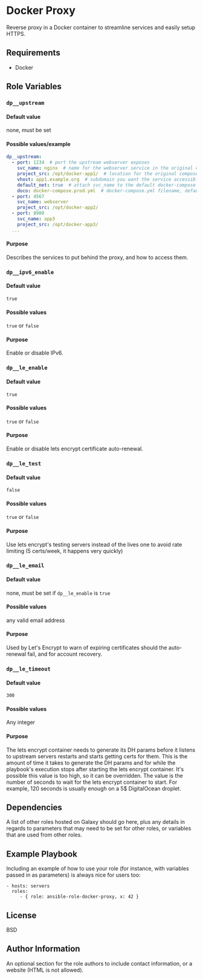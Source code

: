 Docker Proxy
=========

Reverse proxy in a Docker container to streamline services and easily setup HTTPS.

Requirements
------------

- Docker

Role Variables
--------------

### `dp__upstream`
#### Default value
none, must be set
#### Possible values/example
```yaml
dp__upstream:
  - port: 1234  # port the upstream webserver exposes
    svc_name: nginx  # name for the webserver service in the original compose file
    project_src: /opt/docker-app1/  # location for the original compose file on the host
    vhost: app1.example.org  # subdomain you want the service accessible from
    default_net: true  # attach svc_name to the default docker-compose network as well (cf. https://docs.docker.com/compose/networking/#configure-the-default-network), defaults to false
    doco: docker-compose.prod.yml  # docker-compose.yml filename, defaults to docker-compose.yml (optional)
  - port: 4567
    svc_name: webserver
    project_src: /opt/docker-app2/
  - port: 8900
    svc_name: app3
    project_src: /opt/docker-app3/
  ...
```
#### Purpose
Describes the services to put behind the proxy, and how to access them.

### `dp__ipv6_enable`
#### Default value
`true`
#### Possible values
`true` or `false`
#### Purpose
Enable or disable IPv6.

### `dp__le_enable`
#### Default value
`true`
#### Possible values
`true` or `false`
#### Purpose
Enable or disable lets encrypt certificate auto-renewal.

### `dp__le_test`
#### Default value
`false`
#### Possible values
`true` or `false`
#### Purpose
Use lets encrypt's testing servers instead of the lives one to avoid rate limiting (5 certs/week, it happens very quickly)

### `dp__le_email`
#### Default value
none, must be set if `dp__le_enable` is `true`
#### Possible values
any valid email address
#### Purpose
Used by Let's Encrypt to warn of expiring certificates should the auto-renewal fail, and for account recovery.

### `dp__le_timeout`
#### Default value
`300`
#### Possible values
Any integer
#### Purpose
The lets encrypt container needs to generate its DH params before it listens to upstream servers restarts and starts getting certs for them. This is the amount of time it takes to generate the DH params and for while the playbook's execution stops after starting the lets encrypt container.
It's possible this value is too high, so it can be overridden. The value is the number of seconds to wait for the lets encrypt container to start.
For example, 120 seconds is usually enough on a 5$ DigitalOcean droplet.

Dependencies
------------

A list of other roles hosted on Galaxy should go here, plus any details in
regards to parameters that may need to be set for other roles, or variables that
are used from other roles.

Example Playbook
----------------

Including an example of how to use your role (for instance, with variables
passed in as parameters) is always nice for users too:

    - hosts: servers
      roles:
         - { role: ansible-role-docker-proxy, x: 42 }

License
-------

BSD

Author Information
------------------

An optional section for the role authors to include contact information, or a
website (HTML is not allowed).
